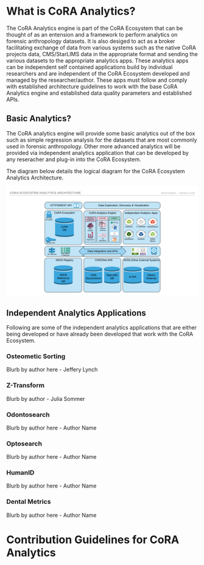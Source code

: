 # What is CoRA Analytics?

The CoRA Analytics engine is part of the CoRA Ecosystem that can be thought of as an entension and a framework to perform analytics on forensic anthropology datasets. It is also desiged to act as a broker facilitating exchange of data from various systems such as the native CoRA projects data, CMS/StarLIMS data in the appropriate format and sending the various datasets to the appropriate analytics apps. These analytics apps can be independent self contained applications build by individual researchers and are independent of the CoRA Ecosystem developed and managed by the researcher/author. These apps must follow and comply with established architecture guidelines to work with the base CoRA Analytics engine and established data quality parameters and established APIs. 

## Basic Analytics?
The CoRA analytics engine will provide some basic analytics out of the box such as simple regression analysis for the datasets that are most commonly used in forensic anthropology. Other more advanced analytics will be provided via independent analytics application that can be developed by any reseracher and plug-in into the CoRA Ecosystem. 

The diagram below details the logical diagram for the CoRA Ecosystem Analytics Architecture.

![CoRA Ecosystem Analytics Architecture](../images/architecture/Cora-Ecosystem-Analytics-Architecture-Diagram.png)

## Independent Analytics Applications
Following are some of the independent analytics applications that are either being developed or have already been developed that work with the CoRA Ecosystem.

### Osteometic Sorting
Blurb by author here - Jeffery Lynch

### Z-Transform
Blurb by author - Julia Sommer

### Odontosearch
Blurb by author here - Author Name

### Optosearch
Blurb by author here - Author Name

### HumanID
Blurb by author here - Author Name

### Dental Metrics
Blurb by author here - Author Name

# Contribution Guidelines for CoRA Analytics

